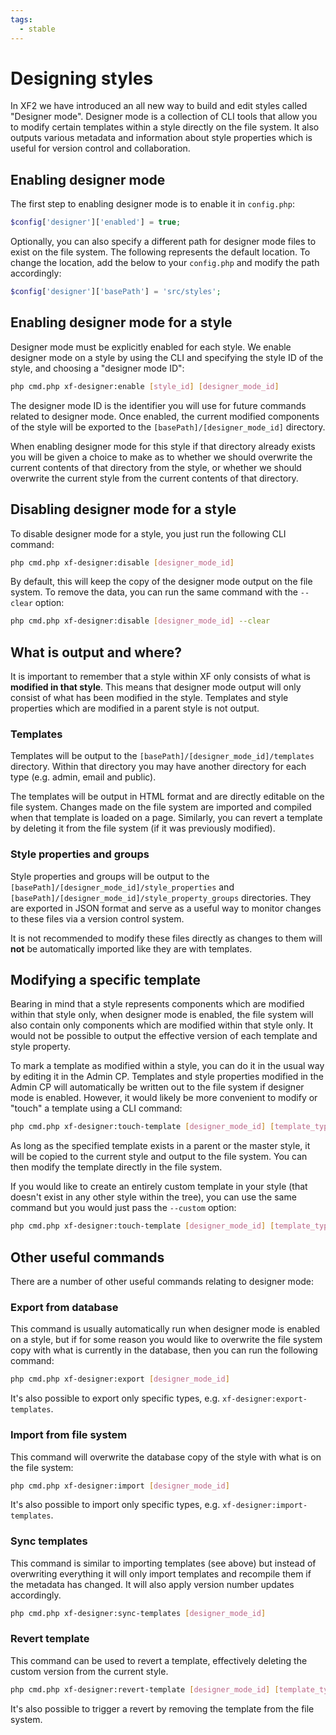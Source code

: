 ```yaml
---
tags:
  - stable
---
```

# Designing styles

In XF2 we have introduced an all new way to build and edit styles called "Designer mode". Designer mode is a collection of CLI tools that allow you to modify certain templates within a style directly on the file system. It also outputs various metadata and information about style properties which is useful for version control and collaboration.

## Enabling designer mode

The first step to enabling designer mode is to enable it in `config.php`:

```php title="src/config.php"
$config['designer']['enabled'] = true;
```

Optionally, you can also specify a different path for designer mode files to exist on the file system. The following represents the default location. To change the location, add the below to your `config.php` and modify the path accordingly:

```php title="src/config.php"
$config['designer']['basePath'] = 'src/styles';
```

## Enabling designer mode for a style

Designer mode must be explicitly enabled for each style. We enable designer mode on a style by using the CLI and specifying the style ID of the style, and choosing a "designer mode ID":

```sh title="Terminal"
php cmd.php xf-designer:enable [style_id] [designer_mode_id]
```

The designer mode ID is the identifier you will use for future commands related to designer mode. Once enabled, the current modified components of the style will be exported to the `[basePath]/[designer_mode_id]` directory.

When enabling designer mode for this style if that directory already exists you will be given a choice to make as to whether we should overwrite the current contents of that directory from the style, or whether we should overwrite the current style from the current contents of that directory.

## Disabling designer mode for a style

To disable designer mode for a style, you just run the following CLI command:

```sh title="Terminal"
php cmd.php xf-designer:disable [designer_mode_id]
```

By default, this will keep the copy of the designer mode output on the file system. To remove the data, you can run the same command with the `--clear` option:

```sh title="Terminal"
php cmd.php xf-designer:disable [designer_mode_id] --clear
```

## What is output and where?

It is important to remember that a style within XF only consists of what is **modified in that style**. This means that designer mode output will only consist of what has been modified in the style. Templates and style properties which are modified in a parent style is not output.

### Templates

Templates will be output to the `[basePath]/[designer_mode_id]/templates` directory. Within that directory you may have another directory for each type (e.g. admin, email and public).

The templates will be output in HTML format and are directly editable on the file system. Changes made on the file system are imported and compiled when that template is loaded on a page. Similarly, you can revert a template by deleting it from the file system (if it was previously modified).

### Style properties and groups

Style properties and groups will be output to the `[basePath]/[designer_mode_id]/style_properties` and `[basePath]/[designer_mode_id]/style_property_groups` directories. They are exported in JSON format and serve as a useful way to monitor changes to these files via a version control system.

It is not recommended to modify these files directly as changes to them will **not** be automatically imported like they are with templates.

## Modifying a specific template

Bearing in mind that a style represents components which are modified within that style only, when designer mode is enabled, the file system will also contain only components which are modified within that style only. It would not be possible to output the effective version of each template and style property.

To mark a template as modified within a style, you can do it in the usual way by editing it in the Admin CP. Templates and style properties modified in the Admin CP will automatically be written out to the file system if designer mode is enabled. However, it would likely be more convenient to modify or "touch" a template using a CLI command:

```sh title="Terminal"
php cmd.php xf-designer:touch-template [designer_mode_id] [template_type:template_title]
```

As long as the specified template exists in a parent or the master style, it will be copied to the current style and output to the file system. You can then modify the template directly in the file system.

If you would like to create an entirely custom template in your style (that doesn't exist in any other style within the tree), you can use the same command but you would just pass the `--custom` option:

```sh title="Terminal"
php cmd.php xf-designer:touch-template [designer_mode_id] [template_type:template_title] --custom
```

## Other useful commands

There are a number of other useful commands relating to designer mode:

### Export from database

This command is usually automatically run when designer mode is enabled on a style, but if for some reason you would like to overwrite the file system copy with what is currently in the database, then you can run the following command:

```sh title="Terminal"
php cmd.php xf-designer:export [designer_mode_id]
```

It's also possible to export only specific types, e.g. `xf-designer:export-templates`.

### Import from file system

This command will overwrite the database copy of the style with what is on the file system:

```sh title="Terminal"
php cmd.php xf-designer:import [designer_mode_id]
```

It's also possible to import only specific types, e.g. `xf-designer:import-templates`.

### Sync templates

This command is similar to importing templates (see above) but instead of overwriting everything it will only import templates and recompile them if the metadata has changed. It will also apply version number updates accordingly.

```sh title="Terminal"
php cmd.php xf-designer:sync-templates [designer_mode_id]
```

### Revert template

This command can be used to revert a template, effectively deleting the custom version from the current style.

```sh title="Terminal"
php cmd.php xf-designer:revert-template [designer_mode_id] [template_type:template_title]
```

It's also possible to trigger a revert by removing the template from the file system.